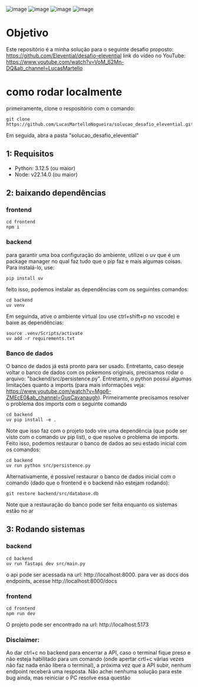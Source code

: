 ![image](https://img.shields.io/badge/Python-FFD43B?style=for-the-badge&logo=python&logoColor=blue) ![image](https://img.shields.io/badge/fastapi-109989?style=for-the-badge&logo=FASTAPI&logoColor=white) ![image](https://img.shields.io/badge/TypeScript-007ACC?style=for-the-badge&logo=typescript&logoColor=white) ![image](https://img.shields.io/badge/React-20232A?style=for-the-badge&logo=react&logoColor=61DAFB)

# Objetivo

Este repositório é a minha solução para o seguinte desafio proposto: https://github.com/Elevential/desafio-elevential
link do vídeo no YouTube: https://www.youtube.com/watch?v=VoM_62Mn-DQ&ab_channel=LucasMartello

# como rodar localmente

primeiramente, clone o respositório com o comando: 
    
    git clone https://github.com/LucasMartelloNogueira/solucao_desafio_elevential.git

Em seguida, abra a pasta "solucao_desafio_elevential"

## 1: Requisitos

* Python: 3.12.5 (ou maior)
* Node: v22.14.0 (ou maior)

## 2: baixando dependências

### frontend

    cd frontend
    npm i


### backend

para garantir uma boa configuração do ambiente, utilizei o uv que é um package manager no qual faz tudo que o pip faz e mais algumas coisas. Para instalá-lo, use:

    pip install uv

feito isso, podemos instalar as dependências com os seguintes comandos:

    cd backend
    uv venv


Em seguinda, ative o ambiente virtual (ou use ctrl+shift+p no vscode)  e baixe as dependências:
    
    source .venv/Scripts/activate
    uv add -r requirements.txt


### Banco de dados

O banco de dados já está pronto para ser usado. Entretanto, caso deseje voltar o banco de dados com os pokemons originais, precisamos rodar o arquivo: "backend/src/persistence.py". Entretanto, o python possui algumas limitações quanto a imports (para mais informações veja: https://www.youtube.com/watch?v=Mgp6-ZMEcE0&ab_channel=GusCavanaugh). Primeiramente precisamos resolver o problema dos imports com o seguinte comando

    cd backend
    uv pip install -e .

Note que isso faz com o projeto todo vire uma dependência (que pode ser visto com o comando uv pip list), o que resolve o problema de imports. Feito isso, podemos restaurar o banco de dados ao seu estado inicial com os comandos:

    cd backend
    uv run python src/persistence.py


Alternativamente, é possível restaurar o banco de dados inicial com o comando (dado que o frontend e o backend não estejam rodando):

    git restore backend/src/database.db


Note que a restauração do banco pode ser feita enquanto os sistemas estão no ar


## 3: Rodando sistemas


### backend

    cd backend
    uv run fastapi dev src/main.py


o api pode ser acessada na url: http://localhost:8000. para ver as docs dos endpoints, acesse http://localhost:8000/docs


### frontend

    cd frontend
    npm run dev

O projeto pode ser encontrado na url: http://localhost:5173

### Disclaimer:

Ao dar ctrl+c no backend para encerrar a API, caso o terminal fique preso e não esteja habilitado para um comando (onde apertar crtl+c várias vezes não faz nada enão libera o terminal), a próxima vez que a API subir, nenhum endpoint receberá uma resposta. Não achei nenhuma solução para este bug ainda, mas reiniciar o PC resolve essa questão

